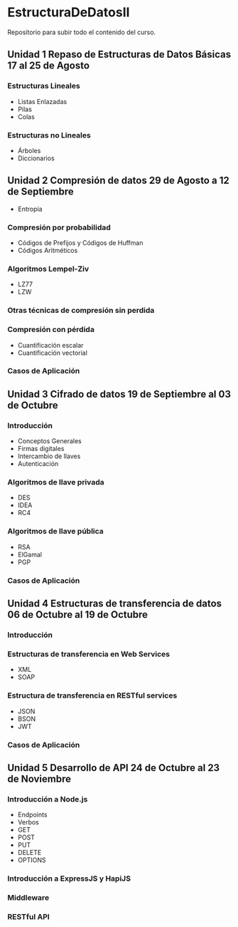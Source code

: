 # EstructuraDeDatosII
Repositorio para subir todo el contenido del curso.
## Unidad 1 Repaso de Estructuras de Datos Básicas 17 al 25 de Agosto
### Estructuras Lineales 
* Listas Enlazadas
* Pilas
* Colas
### Estructuras no Lineales
* Árboles
* Diccionarios 
## Unidad 2 Compresión de datos 29 de Agosto a 12 de Septiembre
* Entropía
### Compresión por probabilidad
* Códigos de Prefijos y Códigos de Huffman
* Códigos Aritméticos
### Algoritmos Lempel-Ziv
* LZ77
* LZW
### Otras técnicas de compresión sin perdida
### Compresión con pérdida
* Cuantificación escalar
* Cuantificación vectorial
### Casos de Aplicación
## Unidad 3 Cifrado de datos 19 de Septiembre al 03 de Octubre
### Introducción
* Conceptos Generales
* Firmas digitales
* Intercambio de llaves
* Autenticación
### Algoritmos de llave privada
* DES
* IDEA
* RC4
### Algoritmos de llave pública
* RSA
* ElGamal
* PGP
### Casos de Aplicación
## Unidad 4 Estructuras de transferencia de datos 06 de Octubre al 19 de Octubre
### Introducción
### Estructuras de transferencia en Web Services
* XML
* SOAP
### Estructura de transferencia en RESTful services
* JSON
* BSON
* JWT
### Casos de Aplicación
## Unidad 5 Desarrollo de API 24 de Octubre al 23 de Noviembre
### Introducción a Node.js
* Endpoints
* Verbos
* GET
* POST 
* PUT
* DELETE
* OPTIONS
### Introducción a ExpressJS y HapiJS
### Middleware
### RESTful API


